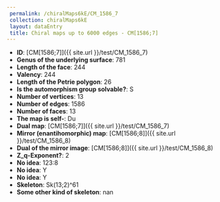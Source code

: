 ```yaml
--- 
 permalink: /chiralMaps6kE/CM_1586_7 
 collection: chiralMaps6kE
 layout: dataEntry
 title: Chiral maps up to 6000 edges - CM[1586;7]
---
```


- **ID**: [CM[1586;7]]({{ site.url }}/test/CM_1586_7)
- **Genus of the underlying surface**: 781
- **Length of the face**: 244
- **Valency**: 244
- **Length of the Petrie polygon**: 26
- **Is the automorphism group solvable?**: S
- **Number of vertices**: 13
- **Number of edges**: 1586
- **Number of faces**: 13
- **The map is self-**: Du
- **Dual map**: [CM[1586;7]]({{ site.url }}/test/CM_1586_7)
- **Mirror (enantihomorphic) map**: [CM[1586;8]]({{ site.url }}/test/CM_1586_8)
- **Dual of the mirror image**: [CM[1586;8]]({{ site.url }}/test/CM_1586_8)
- **Z_q-Exponent?**: 2
- **No idea**:  123:8
- **No idea**: Y
- **No idea**: Y
- **Skeleton**: Sk(13;2)^61
- **Some other kind of skeleton**: nan
